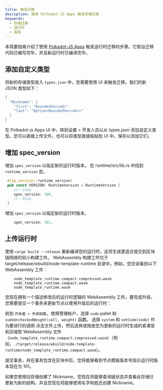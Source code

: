 ```yaml
---
title: 触发迁移
desciption: 使用 Polkadot-JS Apps 触发存储迁移
keywords:
  - 存储迁移
  - 运行时
  - 高级
---
```


本简要指南介绍了使用 [Polkadot-JS Apps](https://polkadot.js.org/apps/) 触发运行时迁移的步骤。它假设迁移代码已编写完毕，并且新运行时已编译完毕。


## 添加自定义类型

将新的存储类型放入 `types.json` 中，您需要使用 UI 来触发迁移。我们的新 JSON 类型如下：

```rust
{
  "Nickname": {
    "first": "BoundedVec<u8>",
    "last": "Option<BoundedVec<u8>>"
  }
}
```
在 Polkadot-js Apps UI 中，转到设置 > 开发人员以从 types.json 添加自定义类型。您可以直接上传文件，也可以将类型直接粘贴到 UI 中。保存以添加它们。

## 增加 spec_version

增加 `spec_version` 以指定新的运行时版本。
在 runtime/src/lib.rs 中找到 `runtime_version` 宏。
```rust
 #[sp_version::runtime_version]
 pub const VERSION: RuntimeVersion = RuntimeVersion {
    //--snip
    spec_version: 100,
    //--snip
 }
```
增加 `spec_version` 以指定新的运行时版本。
```rust
    spec_version: 101,
```

## 上传运行时

使用 `cargo build --release` 重新编译您的运行时，这将生成更适合提交到区块链网络的较小构建工件。
WebAssembly 构建工件位于 target/release/wbuild/node-template-runtime 目录中。例如，您应该看到以下 WebAssembly 工件：
```
    node_template_runtime.compact.compressed.wasm
    node_template_runtime.compact.wasm
    node_template_runtime.wasm
```
您现在拥有一个描述修改后的运行时逻辑的 WebAssembly 工件。要完成升级，您需要提交一个事务来更新节点以使用升级后的运行时：

转到 `开发者 > 外部函数`，使用管理帐户，选择 `sudo` pallet 和 `sudoUncheckedWeight(call, weight)` 函数。
选择 `system` 和 `setCode(code)` 作为要进行的调用
点击文件上传，然后选择或拖放您为更新的运行时生成的紧凑型和压缩型 WebAssembly 文件（`node_template_runtime.compact.compressed.wasm`）（例如，`./target/release/wbuild/node-template-runtime/node_template_runtime.compact.wasm`）。

提交事务，并在事务包含在区块中后，您将能够看到节点模板版本号指示运行时版本现在为 101。

如果您使用旧存储创建了 Nickname，您现在将能够查询链状态并查看此存储已更新为新的结构，并且您现在将能够使用名字和姓氏创建 Nickname。
